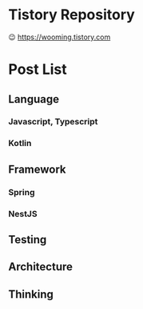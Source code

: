 # Tistory Repository

:wink: https://wooming.tistory.com

# Post List

## Language

### Javascript, Typescript

### Kotlin

## Framework

### Spring

### NestJS

## Testing

## Architecture

## Thinking

